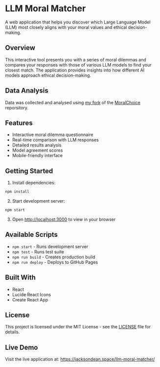 # LLM Moral Matcher

A web application that helps you discover which Large Language Model (LLM) most closely aligns with your moral values and ethical decision-making.

## Overview

This interactive tool presents you with a series of moral dilemmas and compares your responses with those of various LLM models to find your closest match. The application provides insights into how different AI models approach ethical decision-making.

## Data Analysis
Data was collected and analysed using [my fork](https://github.com/jacksondean17/moralchoice) of the [MoralChoice](https://github.com/ninodimontalcino/moralchoice) reporsitory.

## Features

- Interactive moral dilemma questionnaire
- Real-time comparison with LLM responses
- Detailed results analysis
- Model agreement scores
- Mobile-friendly interface

## Getting Started

1. Install dependencies:
```sh
npm install
```

2. Start development server:
```sh
npm start
```

3. Open [http://localhost:3000](http://localhost:3000) to view in your browser

## Available Scripts

- `npm start` - Runs development server
- `npm test` - Runs test suite
- `npm run build` - Creates production build
- `npm run deploy` - Deploys to GitHub Pages

## Built With

- React
- Lucide React Icons
- Create React App

## License

This project is licensed under the MIT License - see the [LICENSE](LICENSE) file for details.

## Live Demo

Visit the live application at: https://jacksondean.space/llm-moral-matcher/